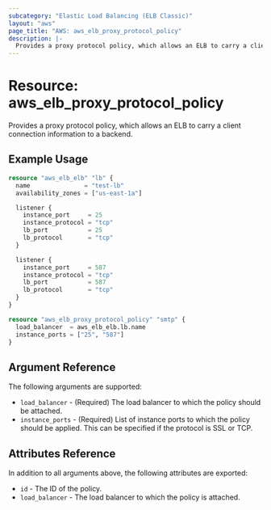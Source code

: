 ```yaml
---
subcategory: "Elastic Load Balancing (ELB Classic)"
layout: "aws"
page_title: "AWS: aws_elb_proxy_protocol_policy"
description: |-
  Provides a proxy protocol policy, which allows an ELB to carry a client connection information to a backend.
---
```


# Resource: aws_elb_proxy_protocol_policy

Provides a proxy protocol policy, which allows an ELB to carry a client connection information to a backend.

## Example Usage

```terraform
resource "aws_elb_elb" "lb" {
  name               = "test-lb"
  availability_zones = ["us-east-1a"]

  listener {
    instance_port     = 25
    instance_protocol = "tcp"
    lb_port           = 25
    lb_protocol       = "tcp"
  }

  listener {
    instance_port     = 587
    instance_protocol = "tcp"
    lb_port           = 587
    lb_protocol       = "tcp"
  }
}

resource "aws_elb_proxy_protocol_policy" "smtp" {
  load_balancer  = aws_elb_elb.lb.name
  instance_ports = ["25", "587"]
}
```

## Argument Reference

The following arguments are supported:

* `load_balancer` - (Required) The load balancer to which the policy
  should be attached.
* `instance_ports` - (Required) List of instance ports to which the policy
  should be applied. This can be specified if the protocol is SSL or TCP.

## Attributes Reference

In addition to all arguments above, the following attributes are exported:

* `id` - The ID of the policy.
* `load_balancer` - The load balancer to which the policy is attached.
